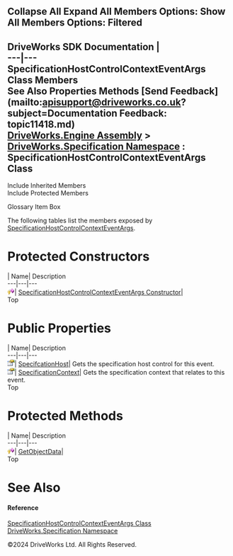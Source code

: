        

 Collapse All Expand All  Members Options: Show All  Members Options: Filtered   
---  
DriveWorks SDK Documentation  |   
---|---  
SpecificationHostControlContextEventArgs Class Members   
See Also Properties Methods [Send Feedback](mailto:apisupport@driveworks.co.uk?subject=Documentation Feedback: topic11418.md)  
[DriveWorks.Engine Assembly](topic2156.md) > [DriveWorks.Specification Namespace](topic10764.md) : SpecificationHostControlContextEventArgs Class  
---  
  
Include Inherited Members    
Include Protected Members  


Glossary Item Box

The following tables list the members exposed by [SpecificationHostControlContextEventArgs](topic11418.md).

# Protected Constructors

| Name| Description  
---|---|---  
![Protected Constructor](dotnetimages/protectedConstructor.gif)| [SpecificationHostControlContextEventArgs Constructor](topic11425.md)|   
Top

# Public Properties

| Name| Description  
---|---|---  
![Public Property](dotnetimages/publicProperty.gif)| [SpecifcationHost](topic11427.md)| Gets the specification host control for this event.   
![Public Property](dotnetimages/publicProperty.gif)| [SpecificationContext](topic11428.md)| Gets the specification context that relates to this event.   
Top

# Protected Methods

| Name| Description  
---|---|---  
![Protected Method](dotnetimages/protectedMethod.gif)| [GetObjectData](topic11426.md)|   
Top

# See Also

#### Reference

[SpecificationHostControlContextEventArgs Class](topic11418.md)   
[DriveWorks.Specification Namespace](topic10764.md)

©2024 DriveWorks Ltd. All Rights Reserved.
